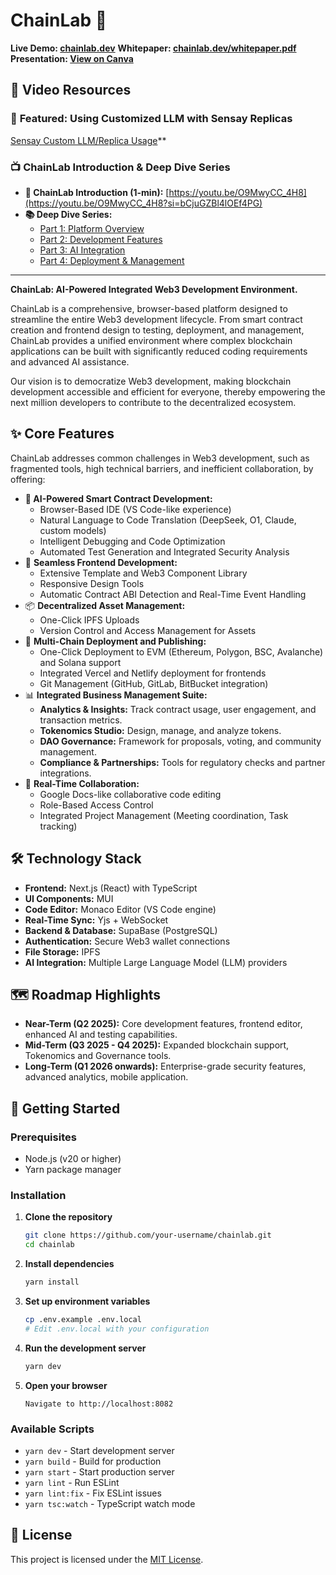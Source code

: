 # ChainLab 🚀

**Live Demo: [chainlab.dev](https://chainlab.dev)**
**Whitepaper: [chainlab.dev/whitepaper.pdf](https://www.chainlab.dev/whitepaper.pdf)**
**Presentation: [View on Canva](https://www.canva.com/design/DAGWvKUIklU/5Ep-f_gZkuSiYcHk8fOCPg/edit?utm_content=DAGWvKUIklU&utm_campaign=designshare&utm_medium=link2&utm_source=sharebutton)**

## 🎥 Video Resources

### 🤖 **Featured: Using Customized LLM with Sensay Replicas**

[Sensay Custom LLM/Replica Usage](https://youtu.be/VfuzZ9h1ATc)\*\*

### 📺 **ChainLab Introduction & Deep Dive Series**

- **🚀 ChainLab Introduction (1-min):** [https://youtu.be/O9MwyCC_4H8](https://youtu.be/O9MwyCC_4H8?si=bCjuGZBl4lOEf4PG)
- **📚 Deep Dive Series:**
  - [Part 1: Platform Overview](https://youtu.be/VcNSSWpucPo?si=Q5sADmGzfzO0Sfh-)
  - [Part 2: Development Features](https://youtu.be/_A_irgPYbYU?si=-bX4nryqDTtp1oUx)
  - [Part 3: AI Integration](https://youtu.be/DTlAzU5mn_Q?si=NeC-0tueS0M3cDqU)
  - [Part 4: Deployment & Management](https://youtu.be/H5whigEfQxk?si=HBZ15AgGt8s2sTbJ)

---

**ChainLab: AI-Powered Integrated Web3 Development Environment.**

ChainLab is a comprehensive, browser-based platform designed to streamline the entire Web3 development lifecycle. From smart contract creation and frontend design to testing, deployment, and management, ChainLab provides a unified environment where complex blockchain applications can be built with significantly reduced coding requirements and advanced AI assistance.

Our vision is to democratize Web3 development, making blockchain development accessible and efficient for everyone, thereby empowering the next million developers to contribute to the decentralized ecosystem.

## ✨ Core Features

ChainLab addresses common challenges in Web3 development, such as fragmented tools, high technical barriers, and inefficient collaboration, by offering:

- **🧠 AI-Powered Smart Contract Development:**
  - Browser-Based IDE (VS Code-like experience)
  - Natural Language to Code Translation (DeepSeek, O1, Claude, custom models)
  - Intelligent Debugging and Code Optimization
  - Automated Test Generation and Integrated Security Analysis
- 🎨 **Seamless Frontend Development:**
  - Extensive Template and Web3 Component Library
  - Responsive Design Tools
  - Automatic Contract ABI Detection and Real-Time Event Handling
- 📦 **Decentralized Asset Management:**
  - One-Click IPFS Uploads
  - Version Control and Access Management for Assets
- 🚀 **Multi-Chain Deployment and Publishing:**
  - One-Click Deployment to EVM (Ethereum, Polygon, BSC, Avalanche) and Solana support
  - Integrated Vercel and Netlify deployment for frontends
  - Git Management (GitHub, GitLab, BitBucket integration)
- 📊 **Integrated Business Management Suite:**
  - **Analytics & Insights:** Track contract usage, user engagement, and transaction metrics.
  - **Tokenomics Studio:** Design, manage, and analyze tokens.
  - **DAO Governance:** Framework for proposals, voting, and community management.
  - **Compliance & Partnerships:** Tools for regulatory checks and partner integrations.
- 🤝 **Real-Time Collaboration:**
  - Google Docs-like collaborative code editing
  - Role-Based Access Control
  - Integrated Project Management (Meeting coordination, Task tracking)

## 🛠️ Technology Stack

- **Frontend:** Next.js (React) with TypeScript
- **UI Components:** MUI
- **Code Editor:** Monaco Editor (VS Code engine)
- **Real-Time Sync:** Yjs + WebSocket
- **Backend & Database:** SupaBase (PostgreSQL)
- **Authentication:** Secure Web3 wallet connections
- **File Storage:** IPFS
- **AI Integration:** Multiple Large Language Model (LLM) providers

## 🗺️ Roadmap Highlights

- **Near-Term (Q2 2025):** Core development features, frontend editor, enhanced AI and testing capabilities.
- **Mid-Term (Q3 2025 - Q4 2025):** Expanded blockchain support, Tokenomics and Governance tools.
- **Long-Term (Q1 2026 onwards):** Enterprise-grade security features, advanced analytics, mobile application.

## 🚀 Getting Started

### Prerequisites

- Node.js (v20 or higher)
- Yarn package manager

### Installation

1. **Clone the repository**

   ```bash
   git clone https://github.com/your-username/chainlab.git
   cd chainlab
   ```

2. **Install dependencies**

   ```bash
   yarn install
   ```

3. **Set up environment variables**

   ```bash
   cp .env.example .env.local
   # Edit .env.local with your configuration
   ```

4. **Run the development server**

   ```bash
   yarn dev
   ```

5. **Open your browser**
   ```
   Navigate to http://localhost:8082
   ```

### Available Scripts

- `yarn dev` - Start development server
- `yarn build` - Build for production
- `yarn start` - Start production server
- `yarn lint` - Run ESLint
- `yarn lint:fix` - Fix ESLint issues
- `yarn tsc:watch` - TypeScript watch mode

## 📄 License

This project is licensed under the [MIT License](LICENSE.md).
